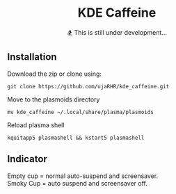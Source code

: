 <h1 align="center">KDE Caffeine</h1>
<p align="center">🏂 This is still under development...</p>


## Installation
Download the zip or clone using:

```git clone https://github.com/ujaRHR/kde_caffeine.git```

Move to the plasmoids directory

```mv kde_caffeine ~/.local/share/plasma/plasmoids```

Reload plasma shell

```kquitapp5 plasmashell && kstart5 plasmashell```


## Indicator
Empty cup = normal auto-suspend and screensaver.<br>
Smoky Cup = auto suspend and screensaver off.
